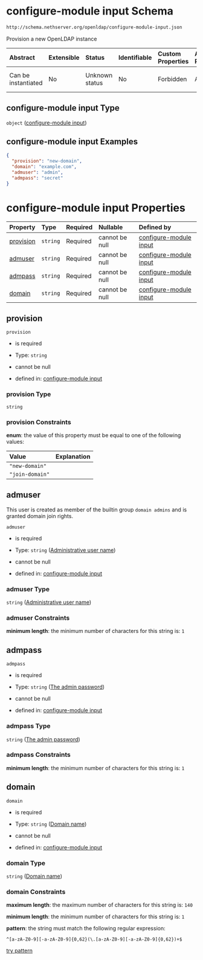# configure-module input Schema

```txt
http://schema.nethserver.org/openldap/configure-module-input.json
```

Provision a new OpenLDAP instance

| Abstract            | Extensible | Status         | Identifiable | Custom Properties | Additional Properties | Access Restrictions | Defined In                                                                                 |
| :------------------ | :--------- | :------------- | :----------- | :---------------- | :-------------------- | :------------------ | :----------------------------------------------------------------------------------------- |
| Can be instantiated | No         | Unknown status | No           | Forbidden         | Allowed               | none                | [configure-module-input.json](openldap/configure-module-input.json "open original schema") |

## configure-module input Type

`object` ([configure-module input](configure-module-input.md))

## configure-module input Examples

```json
{
  "provision": "new-domain",
  "domain": "example.com",
  "admuser": "admin",
  "admpass": "secret"
}
```

# configure-module input Properties

| Property                | Type     | Required | Nullable       | Defined by                                                                                                                                                                      |
| :---------------------- | :------- | :------- | :------------- | :------------------------------------------------------------------------------------------------------------------------------------------------------------------------------ |
| [provision](#provision) | `string` | Required | cannot be null | [configure-module input](configure-module-input-properties-provision.md "http://schema.nethserver.org/openldap/configure-module-input.json#/properties/provision")              |
| [admuser](#admuser)     | `string` | Required | cannot be null | [configure-module input](configure-module-input-properties-administrative-user-name.md "http://schema.nethserver.org/openldap/configure-module-input.json#/properties/admuser") |
| [admpass](#admpass)     | `string` | Required | cannot be null | [configure-module input](configure-module-input-properties-the-admin-password.md "http://schema.nethserver.org/openldap/configure-module-input.json#/properties/admpass")       |
| [domain](#domain)       | `string` | Required | cannot be null | [configure-module input](configure-module-input-properties-domain-name.md "http://schema.nethserver.org/openldap/configure-module-input.json#/properties/domain")               |

## provision



`provision`

* is required

* Type: `string`

* cannot be null

* defined in: [configure-module input](configure-module-input-properties-provision.md "http://schema.nethserver.org/openldap/configure-module-input.json#/properties/provision")

### provision Type

`string`

### provision Constraints

**enum**: the value of this property must be equal to one of the following values:

| Value           | Explanation |
| :-------------- | :---------- |
| `"new-domain"`  |             |
| `"join-domain"` |             |

## admuser

This user is created as member of the builtin group `domain admins` and is granted domain join rights.

`admuser`

* is required

* Type: `string` ([Administrative user name](configure-module-input-properties-administrative-user-name.md))

* cannot be null

* defined in: [configure-module input](configure-module-input-properties-administrative-user-name.md "http://schema.nethserver.org/openldap/configure-module-input.json#/properties/admuser")

### admuser Type

`string` ([Administrative user name](configure-module-input-properties-administrative-user-name.md))

### admuser Constraints

**minimum length**: the minimum number of characters for this string is: `1`

## admpass



`admpass`

* is required

* Type: `string` ([The admin password](configure-module-input-properties-the-admin-password.md))

* cannot be null

* defined in: [configure-module input](configure-module-input-properties-the-admin-password.md "http://schema.nethserver.org/openldap/configure-module-input.json#/properties/admpass")

### admpass Type

`string` ([The admin password](configure-module-input-properties-the-admin-password.md))

### admpass Constraints

**minimum length**: the minimum number of characters for this string is: `1`

## domain



`domain`

* is required

* Type: `string` ([Domain name](configure-module-input-properties-domain-name.md))

* cannot be null

* defined in: [configure-module input](configure-module-input-properties-domain-name.md "http://schema.nethserver.org/openldap/configure-module-input.json#/properties/domain")

### domain Type

`string` ([Domain name](configure-module-input-properties-domain-name.md))

### domain Constraints

**maximum length**: the maximum number of characters for this string is: `140`

**minimum length**: the minimum number of characters for this string is: `1`

**pattern**: the string must match the following regular expression:&#x20;

```regexp
^[a-zA-Z0-9][-a-zA-Z0-9]{0,62}(\.[a-zA-Z0-9][-a-zA-Z0-9]{0,62})+$
```

[try pattern](https://regexr.com/?expression=%5E%5Ba-zA-Z0-9%5D%5B-a-zA-Z0-9%5D%7B0%2C62%7D\(%5C.%5Ba-zA-Z0-9%5D%5B-a-zA-Z0-9%5D%7B0%2C62%7D\)%2B%24 "try regular expression with regexr.com")
